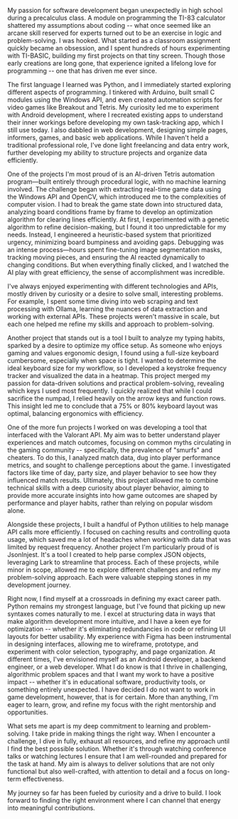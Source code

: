 My passion for software development began unexpectedly in high school during a precalculus class. A module on programming the TI-83 calculator shattered my assumptions about coding -- what once seemed like an arcane skill reserved for experts turned out to be an exercise in logic and problem-solving. I was hooked. What started as a classroom assignment quickly became an obsession, and I spent hundreds of hours experimenting with TI-BASIC, building my first projects on that tiny screen. Though those early creations are long gone, that experience ignited a lifelong love for programming -- one that has driven me ever since.

The first language I learned was Python, and I immediately started exploring different aspects of programming. I tinkered with Arduino, built small C modules using the Windows API, and even created automation scripts for video games like Breakout and Tetris. My curiosity led me to experiment with Android development, where I recreated existing apps to understand their inner workings before developing my own task-tracking app, which I still use today. I also dabbled in web development, designing simple pages, informers, games, and basic web applications. While I haven't held a traditional professional role, I've done light freelancing and data entry work, further developing my ability to structure projects and organize data efficiently.

One of the projects I'm most proud of is an AI-driven Tetris automation program—built entirely through procedural logic, with no machine learning involved. The challenge began with extracting real-time game data using the Windows API and OpenCV, which introduced me to the complexities of computer vision. I had to break the game state down into structured data, analyzing board conditions frame by frame to develop an optimization algorithm for clearing lines efficiently. At first, I experimented with a genetic algorithm to refine decision-making, but I found it too unpredictable for my needs. Instead, I engineered a heuristic-based system that prioritized urgency, minimizing board bumpiness and avoiding gaps. Debugging was an intense process—hours spent fine-tuning image segmentation masks, tracking moving pieces, and ensuring the AI reacted dynamically to changing conditions. But when everything finally clicked, and I watched the AI play with great efficiency, the sense of accomplishment was incredible.

I've always enjoyed experimenting with different technologies and APIs, mostly driven by curiosity or a desire to solve small, interesting problems. For example, I spent some time diving into web scraping and text processing with Ollama, learning the nuances of data extraction and working with external APIs. These projects weren't massive in scale, but each one helped me refine my skills and approach to problem-solving.

Another project that stands out is a tool I built to analyze my typing habits, sparked by a desire to optimize my office setup. As someone who enjoys gaming and values ergonomic design, I found using a full-size keyboard cumbersome, especially when space is tight. I wanted to determine the ideal keyboard size for my workflow, so I developed a keystroke frequency tracker and visualized the data in a heatmap. This project merged my passion for data-driven solutions and practical problem-solving, revealing which keys I used most frequently. I quickly realized that while I could sacrifice the numpad, I relied heavily on the arrow keys and function rows. This insight led me to conclude that a 75% or 80% keyboard layout was optimal, balancing ergonomics with efficiency.

One of the more fun projects I worked on was developing a tool that interfaced with the Valorant API. My aim was to better understand player experiences and match outcomes, focusing on common myths circulating in the gaming community -- specifically, the prevalence of "smurfs" and cheaters. To do this, I analyzed match data, dug into player performance metrics, and sought to challenge perceptions about the game. I investigated factors like time of day, party size, and player behavior to see how they influenced match results. Ultimately, this project allowed me to combine technical skills with a deep curiosity about player behavior, aiming to provide more accurate insights into how game outcomes are shaped by performance and player habits, rather than relying on popular wisdom alone.

Alongside these projects, I built a handful of Python utilities to help manage API calls more efficiently. I focused on caching results and controlling quota usage, which saved me a lot of headaches when working with data that was limited by request frequency. Another project I'm particularly proud of is JsonInjest. It's a tool I created to help parse complex JSON objects, leveraging Lark to streamline that process. Each of these projects, while minor in scope, allowed me to explore different challenges and refine my problem-solving approach. Each were valuable stepping stones in my development journey.

Right now, I find myself at a crossroads in defining my exact career path. Python remains my strongest language, but I've found that picking up new syntaxes comes naturally to me. I excel at structuring data in ways that make algorithm development more intuitive, and I have a keen eye for optimization -- whether it's eliminating redundancies in code or refining UI layouts for better usability. My experience with Figma has been instrumental in designing interfaces, allowing me to wireframe, prototype, and experiment with color selection, typography, and page organization. At different times, I've envisioned myself as an Android developer, a backend engineer, or a web developer. What I do know is that I thrive in challenging, algorithmic problem spaces and that I want my work to have a positive impact -- whether it's in educational software, productivity tools, or something entirely unexpected. I have decided I do not want to work in game development, however, that is for certain. More than anything, I'm eager to learn, grow, and refine my focus with the right mentorship and opportunities.

What sets me apart is my deep commitment to learning and problem-solving. I take pride in making things the right way. When I encounter a challenge, I dive in fully, exhaust all resources, and refine my approach until I find the best possible solution. Whether it's through watching conference talks or watching lectures I ensure that I am well-rounded and prepared for the task at hand. My aim is always to deliver solutions that are not only functional but also well-crafted, with attention to detail and a focus on long-term effectiveness.

My journey so far has been fueled by curiosity and a drive to build. I look forward to finding the right environment where I can channel that energy into meaningful contributions.

